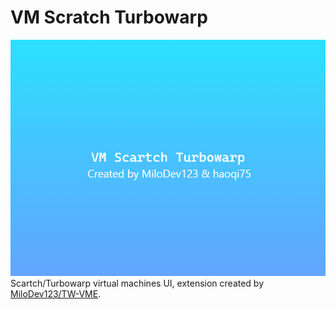 # VM Scratch Turbowarp
![fronted](./fronted.png)
Scartch/Turbowarp virtual machines UI, extension created by [MiloDev123/TW-VME](https://github.com/MiloDev123/TW-VME).
